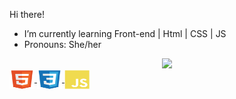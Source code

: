 Hi there!

-  I’m currently learning Front-end | Html | CSS |  JS
-  Pronouns: She/her

<div align="center">
  <a href="https://github.com/marianaselene">
  <img height="180em" src="https://github-readme-stats.vercel.app/api?username=marianaselene&show_icons=true&theme=dark&include_all_commits=true&count_private=true"/>
  
</div>

<div>
<img align="center" alt="Mari-HTML" height="30" width="40" src="https://raw.githubusercontent.com/devicons/devicon/master/icons/html5/html5-original.svg">
<img align="center" alt="Mari-CSS" height="30" width="40" src="https://raw.githubusercontent.com/devicons/devicon/master/icons/css3/css3-original.svg">
<img align="center" alt="Mari-Js" height="30" width="40" src="https://raw.githubusercontent.com/devicons/devicon/master/icons/javascript/javascript-plain.svg">
</div>



